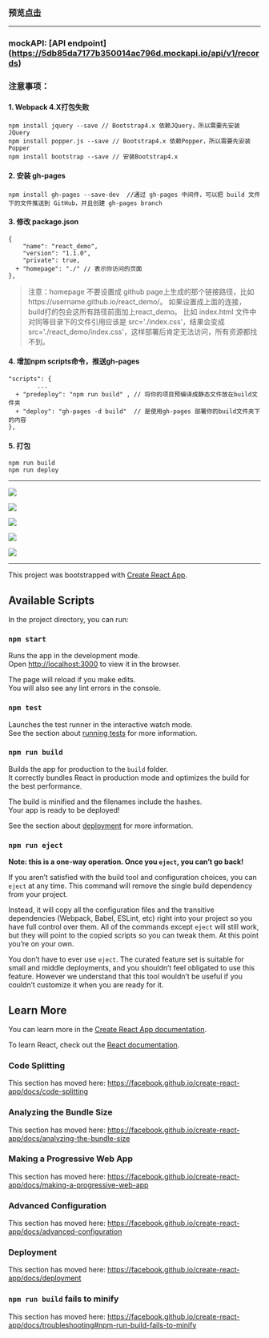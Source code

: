 ### 预览[点击](https://tienouc.gitee.io/account-app/)   

----
### mockAPI: [API endpoint] (https://5db85da7177b350014ac796d.mockapi.io/api/v1/records)   
    
### 注意事项：

#### 1. Webpack 4.X打包失败   

```
npm install jquery --save // Bootstrap4.x 依赖JQuery，所以需要先安装JQuery
npm install popper.js --save // Bootstrap4.x 依赖Popper，所以需要先安装Popper
npm install bootstrap --save // 安装Bootstrap4.x

```   
#### 2. 安装 gh-pages
   
   ```
   npm install gh-pages --save-dev  //通过 gh-pages 中间件，可以把 build 文件下的文件推送到 GitHub，并且创建 gh-pages branch
   ```   
      

#### 3. 修改 package.json   
   

```
{
    "name": "react_demo",
    "version": "1.1.0",
    "private": true,
  + "homepage": "./" // 表示你访问的页面
},

```
   

> 注意：homepage 不要设置成 github page上生成的那个链接路径，比如https://username.github.io/react_demo/。
> 如果设置成上面的连接，build打的包会这所有路径前面加上react_demo。
> 比如 index.html 文件中对同等目录下的文件引用应该是 src='./index.css'，结果会变成src='./react_demo/index.css'，这样部署后肯定无法访问，所有资源都找不到。
   
#### 4. 增加npm scripts命令，推送gh-pages   

```
"scripts": {
        ...
  + "predeploy": "npm run build" , // 将你的项目预编译成静态文件放在build文件夹
  + "deploy": "gh-pages -d build"  // 是使用gh-pages 部署你的build文件夹下的内容
},
```
   

#### 5. 打包   

```
npm run build
npm run deploy
```
   
   
----

![](https://github.com/TienOUC/Account/blob/master/Account/accounts-app/readmeImg/0.jpg)

![](https://github.com/TienOUC/Account/blob/master/Account/accounts-app/readmeImg/1.jpg)

![](https://github.com/TienOUC/Account/blob/master/Account/accounts-app/readmeImg/2.jpg)

![](https://github.com/TienOUC/Account/blob/master/Account/accounts-app/readmeImg/3.jpg)

![](https://github.com/TienOUC/Account/blob/master/Account/accounts-app/readmeImg/4.jpg)

---

This project was bootstrapped with [Create React App](https://github.com/facebook/create-react-app).

## Available Scripts

In the project directory, you can run:

### `npm start`

Runs the app in the development mode.<br />
Open [http://localhost:3000](http://localhost:3000) to view it in the browser.

The page will reload if you make edits.<br />
You will also see any lint errors in the console.

### `npm test`

Launches the test runner in the interactive watch mode.<br />
See the section about [running tests](https://facebook.github.io/create-react-app/docs/running-tests) for more information.

### `npm run build`

Builds the app for production to the `build` folder.<br />
It correctly bundles React in production mode and optimizes the build for the best performance.

The build is minified and the filenames include the hashes.<br />
Your app is ready to be deployed!

See the section about [deployment](https://facebook.github.io/create-react-app/docs/deployment) for more information.

### `npm run eject`

**Note: this is a one-way operation. Once you `eject`, you can’t go back!**

If you aren’t satisfied with the build tool and configuration choices, you can `eject` at any time. This command will remove the single build dependency from your project.

Instead, it will copy all the configuration files and the transitive dependencies (Webpack, Babel, ESLint, etc) right into your project so you have full control over them. All of the commands except `eject` will still work, but they will point to the copied scripts so you can tweak them. At this point you’re on your own.

You don’t have to ever use `eject`. The curated feature set is suitable for small and middle deployments, and you shouldn’t feel obligated to use this feature. However we understand that this tool wouldn’t be useful if you couldn’t customize it when you are ready for it.

## Learn More

You can learn more in the [Create React App documentation](https://facebook.github.io/create-react-app/docs/getting-started).

To learn React, check out the [React documentation](https://reactjs.org/).

### Code Splitting

This section has moved here: https://facebook.github.io/create-react-app/docs/code-splitting

### Analyzing the Bundle Size

This section has moved here: https://facebook.github.io/create-react-app/docs/analyzing-the-bundle-size

### Making a Progressive Web App

This section has moved here: https://facebook.github.io/create-react-app/docs/making-a-progressive-web-app

### Advanced Configuration

This section has moved here: https://facebook.github.io/create-react-app/docs/advanced-configuration

### Deployment

This section has moved here: https://facebook.github.io/create-react-app/docs/deployment

### `npm run build` fails to minify

This section has moved here: https://facebook.github.io/create-react-app/docs/troubleshooting#npm-run-build-fails-to-minify
